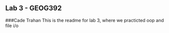 ## Lab 3 - GEOG392
###Cade Trahan
This is the readme for lab 3, where we practicted oop and file i/o